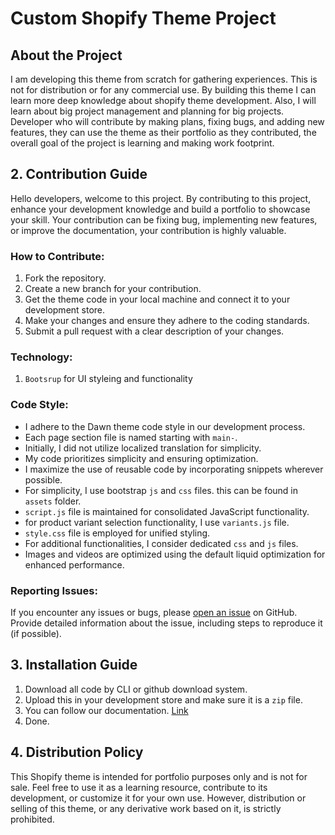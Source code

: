 # Custom Shopify Theme Project

## About the Project

I am developing this theme from scratch for gathering experiences. This is not for distribution or for any commercial use. By building this theme I can learn more deep knowledge about shopify theme development. Also, I will learn about big project management and planning for big projects. Developer who will contribute by making plans, fixing bugs, and adding new features, they can use the theme as their portfolio as they contributed, the overall goal of the project is learning and making work footprint.

## 2. Contribution Guide

Hello developers, welcome to this project. By contributing to this project, enhance your development knowledge and build a portfolio to showcase your skill. Your contribution can be fixing bug, implementing new features, or improve the documentation, your contribution is highly valuable.

### How to Contribute:

1. Fork the repository.
2. Create a new branch for your contribution.
3. Get the theme code in your local machine and connect it to your development store.
4. Make your changes and ensure they adhere to the coding standards.
5. Submit a pull request with a clear description of your changes.

### Technology:

1. `Bootsrup` for UI styleing and functionality

### Code Style:

- I adhere to the Dawn theme code style in our development process.
- Each page section file is named starting with `main-`.
- Initially, I did not utilize localized translation for simplicity.
- My code prioritizes simplicity and ensuring optimization.
- I maximize the use of reusable code by incorporating snippets wherever possible.
- For simplicity, I use bootstrap `js` and `css` files. this can be found in `assets` folder.
- `script.js` file is maintained for consolidated JavaScript functionality.
- for product variant selection functionality, I use `variants.js` file.
- `style.css` file is employed for unified styling.
- For additional functionalities, I consider dedicated `css` and `js` files.
- Images and videos are optimized using the default liquid optimization for enhanced performance.

### Reporting Issues:

If you encounter any issues or bugs, please [open an issue](https://github.com/osama2kabdullah/Quantaslide/issues) on GitHub. Provide detailed information about the issue, including steps to reproduce it (if possible).

## 3. Installation Guide

1. Download all code by CLI or github download system.
2. Upload this in your development store and make sure it is a `zip` file.
3. You can follow our documentation. [Link](https://osama2kabdullah.github.io/docs-quantaslide/)
4. Done.

## 4. Distribution Policy

This Shopify theme is intended for portfolio purposes only and is not for sale. Feel free to use it as a learning resource, contribute to its development, or customize it for your own use. However, distribution or selling of this theme, or any derivative work based on it, is strictly prohibited.
